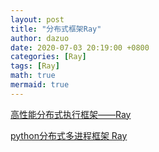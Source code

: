```yaml
---
layout: post
title: "分布式框架Ray"
author: dazuo
date: 2020-07-03 20:19:00 +0800
categories: [Ray]
tags: [Ray]
math: true
mermaid: true
---
```




[高性能分布式执行框架——Ray](https://cloud.tencent.com/developer/article/1191946)

[python分布式多进程框架 Ray](https://blog.csdn.net/luanpeng825485697/article/details/88242020)

